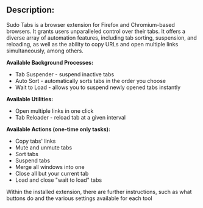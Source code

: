 ## Description:

Sudo Tabs is a browser extension for Firefox and Chromium-based browsers. It grants users unparalleled control over their tabs. It offers a diverse array of automation features, including tab sorting, suspension, and reloading, as well as the ability to copy URLs and open multiple links simultaneously, among others.

**Available Background Processes:**
- Tab Suspender - suspend inactive tabs
- Auto Sort - automatically sorts tabs in the order you choose
- Wait to Load - allows you to suspend newly opened tabs instantly

**Available Utilities:**
- Open multiple links in one click
- Tab Reloader - reload tab at a given interval

**Available Actions (one-time only tasks):**
- Copy tabs' links
- Mute and unmute tabs
- Sort tabs
- Suspend tabs
- Merge all windows into one
- Close all but your current tab
- Load and close "wait to load" tabs

Within the installed extension, there are further instructions, such as what buttons do and the various settings available for each tool
